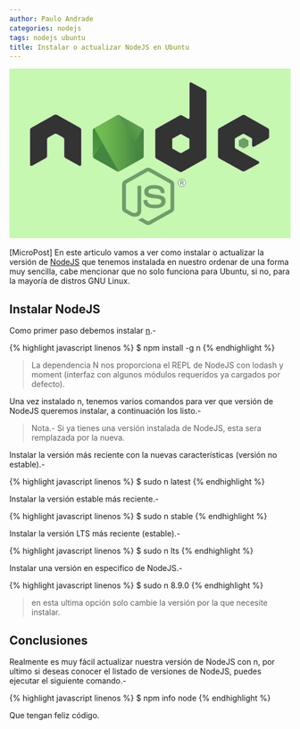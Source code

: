 ```yaml
---
author: Paulo Andrade
categories: nodejs
tags: nodejs ubuntu
title: Instalar o actualizar NodeJS en Ubuntu
---
```


![Instalar o actualizar nodejs en ubuntu](/img/nodejs.jpg)

[MicroPost] En este articulo vamos a ver como instalar o actualizar la versión de [NodeJS](https://nodejs.org) que tenemos instalada en nuestro ordenar de una forma muy sencilla, cabe mencionar que no solo funciona para Ubuntu, si no, para la mayoría de distros GNU Linux.

## Instalar NodeJS

Como primer paso debemos instalar [n](https://www.npmjs.com/package/n.).-

<ins class="adsbygoogle"
     style="display:block; text-align:center;"
     data-ad-layout="in-article"
     data-ad-format="fluid"
     data-ad-client="ca-pub-0593566584451788"
     data-ad-slot="1426664336"></ins>
<script>
     (adsbygoogle = window.adsbygoogle || []).push({});
</script>

{% highlight javascript linenos %}
$ npm install -g n
{% endhighlight %}

> La dependencia N nos proporciona el REPL de NodeJS con lodash y moment (interfaz con algunos módulos requeridos ya cargados por defecto).

Una vez instalado n, tenemos varios comandos para ver que versión de NodeJS queremos instalar, a continuación los listo.-

> Nota.- Si ya tienes una versión instalada de NodeJS, esta sera remplazada por la nueva.

Instalar la versión más reciente con la nuevas características (versión no estable).-

{% highlight javascript linenos %}
$ sudo n latest
{% endhighlight %}

Instalar la versión estable más reciente.-

{% highlight javascript linenos %}
$ sudo n stable
{% endhighlight %}

Instalar la versión LTS más reciente (estable).-

{% highlight javascript linenos %}
$ sudo n lts
{% endhighlight %}

Instalar una versión en especifico de NodeJS.-

{% highlight javascript linenos %}
$ sudo n 8.9.0
{% endhighlight %}

> en esta ultima opción solo cambie la versión por la que necesite instalar.

## Conclusiones

Realmente es muy fácil actualizar nuestra versión de NodeJS con n, por ultimo si deseas conocer el listado de versiones de NodeJS, puedes ejecutar el siguiente comando.-

{% highlight javascript linenos %}
$ npm info node
{% endhighlight %}

Que tengan feliz código.